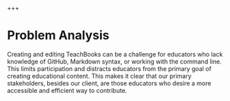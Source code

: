 +++
# Problem Analysis

Creating and editing TeachBooks can be a challenge for educators who lack knowledge of GitHub, Markdown syntax, or working with the command line. This limits participation and distracts educators from the primary goal of creating educational content. This makes it clear that our primary stakeholders, besides our client, are those educators who desire a more accessible and efficient way to contribute.